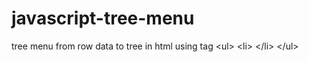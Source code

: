 # javascript-tree-menu
tree menu from row data to tree in html using tag &lt;ul> &lt;li> &lt;/li> &lt;/ul>
